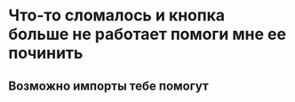 # Что-то сломалось и кнопка больше не работает помоги мне ее починить

## Возможно импорты тебе помогут
